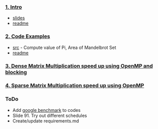 ### [1. Intro](./slides)
* [slides](./slides/Intro_To_OpenMP_Mattson.pdf)
* [readme](./slides)

### [2. Code Examples](./Code)
* [src](./Code/src) - Compute value of Pi, Area of Mandelbrot Set
* [readme](./Code)

### [3. Dense Matrix Multiplication speed up using OpenMP and blocking](./Dense_MatMul_OpenMP)

### [4. Sparse Matrix Multiplication speed up using OpenMP](./Sparse_MatMul_OpenMP)

### ToDo
* Add [google benchmark](https://github.com/google/benchmark) to codes
* Slide 91. Try out different schedules
* Create/update requirements.md

